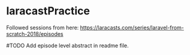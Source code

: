 # laracastPractice
Followed sessions from here:
https://laracasts.com/series/laravel-from-scratch-2018/episodes

#TODO
Add episode level abstract in readme file.
